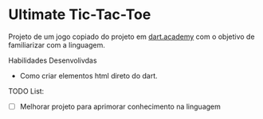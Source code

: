 # Ultimate Tic-Tac-Toe

Projeto de um jogo copiado do projeto em [dart.academy](https://dart.academy/web-games-with-dart-ultimate-tic-tac-toe/) com o objetivo de familiarizar com a linguagem.

Habilidades Desenvolivdas
  - Como criar elementos html direto do dart.

TODO List:
- [ ] Melhorar projeto para aprimorar conhecimento na linguagem
